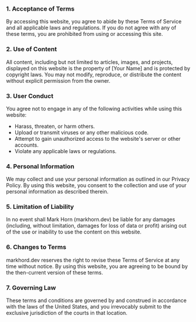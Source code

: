 ### 1. Acceptance of Terms
By accessing this website, you agree to abide by these Terms of Service and all applicable laws and regulations. If you do not agree with any of these terms, you are prohibited from using or accessing this site.

### 2. Use of Content
All content, including but not limited to articles, images, and projects, displayed on this website is the property of [Your Name] and is protected by copyright laws. You may not modify, reproduce, or distribute the content without explicit permission from the owner.

### 3. User Conduct
You agree not to engage in any of the following activities while using this website:
- Harass, threaten, or harm others.
- Upload or transmit viruses or any other malicious code.
- Attempt to gain unauthorized access to the website's server or other accounts.
- Violate any applicable laws or regulations.

### 4. Personal Information
We may collect and use your personal information as outlined in our Privacy Policy. By using this website, you consent to the collection and use of your personal information as described therein.

### 5. Limitation of Liability
In no event shall Mark Horn (markhorn.dev) be liable for any damages (including, without limitation, damages for loss of data or profit) arising out of the use or inability to use the content on this website.

### 6. Changes to Terms
markhord.dev reserves the right to revise these Terms of Service at any time without notice. By using this website, you are agreeing to be bound by the then-current version of these terms.

### 7. Governing Law
These terms and conditions are governed by and construed in accordance with the laws of the United States, and you irrevocably submit to the exclusive jurisdiction of the courts in that location.
